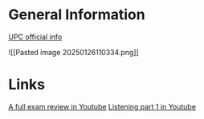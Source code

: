 # General Information
[UPC official info](https://www.upc.edu.pe/ingles-en-la-upc/prueba-de-definicion-de-niveles/)

![[Pasted image 20250126110334.png]]

# Links
[A full exam review in Youtube](https://www.youtube.com/watch?v=vfXvSEp1Cg0)
[Listening part 1 in Youtube](https://www.youtube.com/watch?v=wkjKij2gYb0)

